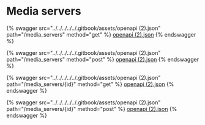 # Media servers

{% swagger src="../../../../../.gitbook/assets/openapi (2).json" path="/media_servers" method="get" %}
[openapi (2).json](<../../../../../.gitbook/assets/openapi (2).json>)
{% endswagger %}

{% swagger src="../../../../../.gitbook/assets/openapi (2).json" path="/media_servers" method="post" %}
[openapi (2).json](<../../../../../.gitbook/assets/openapi (2).json>)
{% endswagger %}

{% swagger src="../../../../../.gitbook/assets/openapi (2).json" path="/media_servers/{id}" method="get" %}
[openapi (2).json](<../../../../../.gitbook/assets/openapi (2).json>)
{% endswagger %}

{% swagger src="../../../../../.gitbook/assets/openapi (2).json" path="/media_servers/{id}" method="post" %}
[openapi (2).json](<../../../../../.gitbook/assets/openapi (2).json>)
{% endswagger %}
